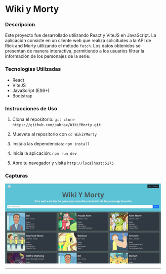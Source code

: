 # Wiki y Morty

### Descripcion

Este proyecto fue desarrollado utilizando React y ViteJS en JavaScript. La aplicación consiste en un cliente web que realiza solicitudes a la API de Rick and Morty utilizando el método `fetch`. Los datos obtenidos se presentan de manera interactiva, permitiendo a los usuarios filtrar la información de los personajes de la serie.

### Tecnologías Utilizadas

- React
- ViteJS
- JavaScript (ES6+)
- Bootstrap

### Instrucciones de Uso

1. Clona el repositorio: `git clone https://github.com/pabrax/WikiYMorty.git`

2. Muevete al repositorio con `cd WikiYMorty` 

3. Instala las dependencias: `npm install`

4. Inicia la aplicación: `npm run dev`

5. Abre tu navegador y visita `http://localhost:5173`


### Capturas

![Main content](/public/Screenshot.png)

----
